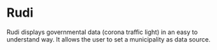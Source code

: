 #  Rudi

Rudi displays governmental data (corona traffic light) in an easy to understand way. It allows the user to set a municipality as data source.

